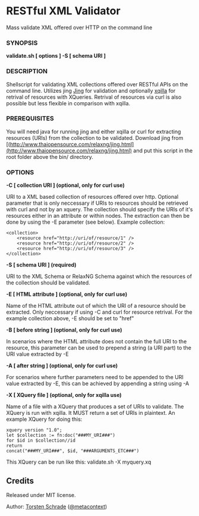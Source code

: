 # RESTful XML Validator

Mass validate XML offered over HTTP on the command line

### SYNOPSIS

**validate.sh \[ options \] -S \[ schema URI \]**

### DESCRIPTION

Shellscript for validating XML collections offered over RESTful APIs on the command line.
Utilizes jing [Jing](http://www.thaiopensource.com/relaxng/jing.html) for validation and optionally
[xqilla](http://xqilla.sourceforge.net/HomePage) for retrival of resources with XQueries.
Retrival of resources via curl is also possible but less flexible in comparison with xqilla.

### PREREQUISITES

You will need java for running jing and either xqilla or curl for extracting resources (URIs) 
from the collection to be validated. Download jing from [(http://www.thaiopensource.com/relaxng/jing.html](http://www.thaiopensource.com/relaxng/jing.html)
and put this script in the root folder above the bin/ directory.

### OPTIONS

**-C \[ collection URI \] (optional, only for curl use)**

URI to a XML based collection of resources offered over http. Optional parameter that
is only neccessary if URIs to resources should be retrieved with curl and not by an xquery. 
The collection should specify the URIs of it's resources either in an attribute or within nodes.
The extraction can then be done by using the -E parameter (see below). Example collection:

<pre><code>&lt;collection&gt;
    &lt;resource href="http://uri/of/resource/1" /&gt;
    &lt;resource href="http://uri/of/resource/2" /&gt;
    &lt;resource href="http://uri/of/resource/3" /&gt;
&lt;/collection&gt;
</code></pre>

**-S \[ schema URI \] (required)**

URI to the XML Schema or RelaxNG Schema against which the resources of the collection should be validated.

**-E \[ HTML attribute \] (optional, only for curl use)**

Name of the HTML attribute out of which the URI of a resource should be extracted. Only neccessary if
using -C and curl for resource retrival. For the example collection above, -E should be set to "href"

**-B \[ before string \] (optional, only for curl use)**

In scenarios where the HTML attribute does not contain the full URI to the resource, this parameter can be
used to prepend a string (a URI part) to the URI value extracted by -E

**-A \[ after string \] (optional, only for curl use)**

For scenarios where further parameters need to be appended to the URI value extracted by -E, this can be achieved 
by appending a string using -A 

**-X \[ XQuery file \] (optional, only for xqilla use)**

Name of a file with a XQuery that produces a set of URIs to validate. The XQuery is run with xqilla. It MUST return
a set of URIs in plaintext. An example XQuery for doing this:

<pre><code>xquery version "1.0";
let $collection := fn:doc("###MY_URI###")
for $id in $collection//id
return
concat("###MY_URI###", $id, "###ARGUMENTS_ETC###")
</code></pre>

This XQuery can be run like this: validate.sh -X myquery.xq

## Credits

Released under MIT license.

Author: <a href="http://www.adwmainz.de/mitarbeiter/profil/torsten-schrade.html">Torsten Schrade</a> (<a href="https://github.com/metacontext">@metacontext</a>)